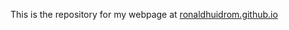 This is the repository for my webpage at [ronaldhuidrom.github.io](https://ronaldhuidrom.github.io)
